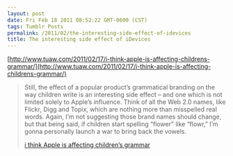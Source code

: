 ```yaml
---
layout: post
date: Fri Feb 18 2011 08:52:22 GMT-0600 (CST)
tags: Tumblr Posts
permalink: /2011/02/the-interesting-side-effect-of-idevices
title: The interesting side effect of iDevices
---
```


[http://www.tuaw.com/2011/02/17/i-think-apple-is-affecting-childrens-grammar/](http://www.tuaw.com/2011/02/17/i-think-apple-is-affecting-childrens-grammar/)

> Still, the effect of a popular product’s grammatical branding on the way children write is an interesting side effect – and one which is not limited solely to Apple’s influence. Think of all the Web 2.0 names, like Flickr, Digg and Topix, which are nothing more than misspelled real words. Again, I’m not suggesting those brand names should change, but that being said, if children start spelling “flower” like “flowr,” I’m gonna personally launch a war to bring back the vowels.
> 
> [i think Apple is affecting children’s grammar](http://www.tuaw.com/2011/02/17/i-think-apple-is-affecting-childrens-grammar/)
